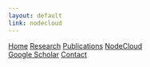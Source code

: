 ```yaml
---
layout: default
link: nodecloud
---
```


<div id="research header" class="topnav">
    <a href="index">Home</a>
    <a href="research">Research</a>
    <a href="publications">Publications</a>
    <a class="active" href="nodecloud">NodeCloud</a>
    <div class="topnav-right">
        <a href="https://scholar.google.com/citations?user=s1i_KkgAAAAJ&hl=en">Google Scholar</a>
        <a href="contact">Contact</a>
    </div>
</div>